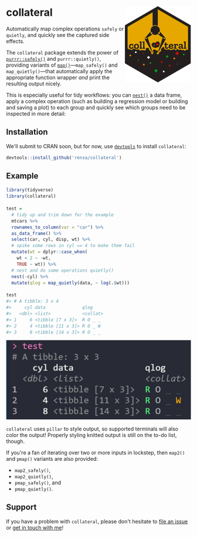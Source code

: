 # collateral <img src="man/figures/logo.svg" align="right" style="width:180px;" />

Automatically map complex operations `safely` or `quietly`, and quickly see the captured side effects.

The `collateral` package extends the power of [`purrr::safely()`](https://purrr.tidyverse.org/reference/safely.html) and `purrr::quietly()`, providing variants of [`map()`](https://purrr.tidyverse.org/reference/map.html)—`map_safely()` and `map_quietly()`—that automatically apply the appropriate function wrapper _and_ print the resulting output nicely.

This is especially useful for tidy workflows: you can [`nest()`](https://tidyr.tidyverse.org/reference/nest.html) a data frame, apply a complex operation (such as building a regression model or building and saving a plot) to each group and quickly see which groups need to be inspected in more detail:

## Installation

We'll submit to CRAN soon, but for now, use [`devtools`](https://cran.r-project.org/web/packages/devtools/index.html) to install `collateral`:

```r
devtools::install_github('rensa/collateral')
```

## Example

```r
library(tidyverse)
library(collateral)

test =
  # tidy up and trim down for the example
  mtcars %>%
  rownames_to_column(var = "car") %>%
  as_data_frame() %>%
  select(car, cyl, disp, wt) %>%
  # spike some rows in cyl == 4 to make them fail
  mutate(wt = dplyr::case_when(
    wt < 2 ~ -wt,
    TRUE ~ wt)) %>%
  # nest and do some operations quietly()
  nest(-cyl) %>%
  mutate(qlog = map_quietly(data, ~ log(.$wt)))

test
#> # A tibble: 3 x 4
#>     cyl data              qlog
#>   <dbl> <list>            <collat>
#> 1     6 <tibble [7 x 3]>  R O _ _
#> 2     4 <tibble [11 x 3]> R O _ W
#> 3     8 <tibble [14 x 3]> R O _ _
```

![Example of styled `collateral` output](man/figures/collateral_example.png)

`collateral` uses `pillar` to style output, so supported terminals will also color the output! Properly styling knitted output is still on the to-do list, though.

If you're a fan of iterating over two or more inputs in lockstep, then `map2()` and `pmap()` variants are also provided:

* `map2_safely()`,
* `map2_quietly()`,
* `pmap_safely()`, and
* `pmap_quietly()`.

## Support

If you have a problem with `collateral`, please don't hesitate to [file an issue](https://github.com/rensa/collateral/issues/new) or [get in touch with me](twitter.com/rensa_co)!
